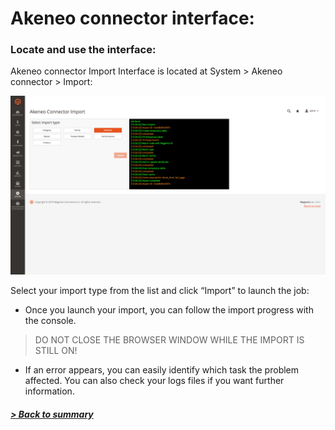 # Akeneo connector interface:

### Locate and use the interface:

Akeneo connector Import Interface is located at System > Akeneo connector > Import:

![akeneo-connector-interface](../images/akeneo-connector-interface.png)

Select your import type from the list and click “Import” to launch the job:
* Once you launch your import, you can follow the import progress with the console.
>  DO NOT CLOSE THE BROWSER WINDOW WHILE THE IMPORT IS STILL ON!
* If an error appears, you can easily identify which task the problem affected. You can also check your logs files if you want further information.

##### [> Back to summary](../summary.md)
